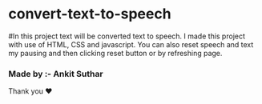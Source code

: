 # convert-text-to-speech
#In this project text will be converted text to speech. I made this project with use of HTML, CSS and javascript. You can also reset speech and text my pausing and then clicking reset button or by refreshing page.

### Made by :- Ankit Suthar


Thank you ❤️
